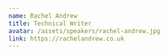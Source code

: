 ```yaml
---
name: Rachel Andrew
title: Technical Writer
avatar: /assets/speakers/rachel-andrew.jpg
link: https://rachelandrew.co.uk
---
```

